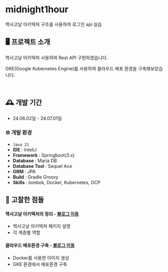 # midnight1hour
헥사고날 아키텍처 구조를 사용하여 로그인 api 실습


## 🖥️ 프로젝트 소개
헥사고날 아키텍처 사용하여 Rest API 구현하였습니다.

GKE(Google Kubernetes Engine)를 사용하여 클라우드 배포 환경을 구축해보았습니다.

<br>

## 🕰️ 개발 기간
* 24.06.02일 - 24.07.01일


### ⚙️ 개발 환경
- `Java 21`
- **IDE** : InteliJ
- **Framework** : Springboot(3.x)
- **Database** : Maria DB
- **Database Tool** : Sequel Ace
- **ORM** : JPA
- **Build** : Gradle Groovy
- **Skills** : lombok, Docker, Kubernetes, GCP

## 📌 고찰한 점들
#### 헥사고날 아키텍처의 정리 - <a href="https://jincchan.tistory.com/53" >블로그 이동</a>
- 헥사고날 아키텍처 패키지 설명
- 각 계층별 역할
#### 클라우드 배포환경 구축 - <a href="https://jincchan.tistory.com/52" >블로그 이동</a>
- Docker를 사용한 이미지 생성
- GKE 환경에서 배포환경 구축
